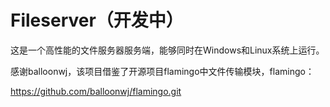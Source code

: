 # Fileserver（开发中）

这是一个高性能的文件服务器服务端，能够同时在Windows和Linux系统上运行。

感谢balloonwj，该项目借鉴了开源项目flamingo中文件传输模块，flamingo：

https://github.com/balloonwj/flamingo.git